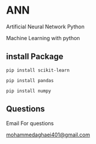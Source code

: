 # ANN
 Artificial Neural Network Python

Machine Learning with python
## install Package
```
pip install scikit-learn
```

```
pip install pandas
```

```
pip install numpy
```
## Questions
Email For questions 

mohammedaghaei401@gmail.com